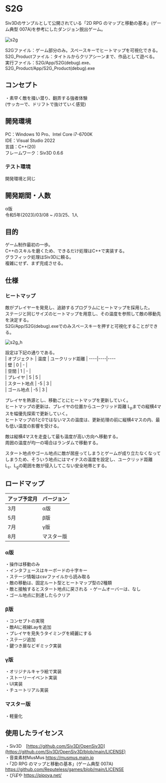 # S2G
Siv3Dのサンプルとして公開されている「2D RPG のマップと移動の基本」(ゲーム典型 007A)を参考にしたダンジョン脱出ゲーム。  

![s2g](https://user-images.githubusercontent.com/116449282/228413805-55cf21ad-ba1c-4f84-bb94-ada00d595455.gif)　　

S2Gファイル：ゲーム部分のみ。スペースキーでヒートマップを可視化できる。  
S2G_Productファイル：タイトルからクリアシーンまで、作品として遊べる。  
実行ファイル：S2G/App/S2G(debug).exe、S2G_Product/App/S2G_Product(debug).exe  

## コンセプト
・素早く敵を掻い潜り、翻弄する強者体験  
(サッカーで、ドリフトで抜けていく感覚)  

## 開発環境
PC：Windows 10 Pro、Intel Core i7-6700K  
IDE：Visual Studio 2022  
言語：C++(20)  
フレームワーク：Siv3D 0.6.6  
### テスト環境
開発環境と同じ

## 開発期間・人数
α版  
令和5年(2023)/03/08 ~ /03/25、1人  

## 目的
ゲーム制作最初の一歩。  
C++のスキルを磨くため、できるだけ処理はC++で実装する。  
グラフィック処理はSiv3Dに頼る。  
複雑にせず、まず完成させる。  

## 仕様
### ヒートマップ
敵がプレイヤーを発見し、追跡するプログラムにヒートマップを採用した。  
ステージと同じサイズのヒートマップを用意し、その温度を参照して敵の移動先を決定する。  
S2G/App/S2G(debug).exeでのみスペースキーを押すと可視化することができる。  

![s2g_h](https://user-images.githubusercontent.com/116449282/228413246-acb751ae-fb60-4bdf-b1e5-e8dcdee2d572.gif)  

設定は下記の通りである。  
| オブジェクト | 温度 | ユークリッド距離 | 
----|----|----  
| 壁 | 0 | - |  
| 空間 | 1 | - |  
| プレイヤ | 5 | 5 |  
| スタート地点 | -5 | 3 |  
| ゴール地点 | -5 | 3 |  

プレイヤを熱源とし、移動ごとにヒートマップを更新していく。  
ヒートマップの更新は、プレイヤの位置からユークリッド距離 L<sub>p</sub>までの縦横4マスを幅優先探索で更新していく。  
ヒートマップの1と0ではないマスの温度は、更新処理の前に縦横4マスの内、最も低い温度の影響を受ける。  

敵は縦横4マスを走査して最も温度が高い方向へ移動する。  
周囲の温度が均一の場合はランダムで移動する。  

スタート地点やゴール地点に敵が居座ってしまうとゲームが成り立たなくなってしまうため、そういう地点にはマイナスの温度を設定し、ユークリッド距離 L<sub>s</sub>、L<sub>g</sub>の範囲を敵が侵入してこない安全地帯とする。

## ロードマップ
| アップ予定月 | バージョン |  
----|----  
| 3月 | α版 |  
| 5月 | β版 |  
| 7月 | γ版 |  
| 8月 | マスター版 |  

### α版
・操作は移動のみ  
・インタフェースはキーボードの十字キー  
・ステージ情報はcsvファイルから読み取る  
・敵の移動は、固定ルート型とヒートマップ型の2種類  
・敵と接触するとスタート地点に戻される
・ゲームオーバーは、なし  
・ゴール地点に到達したらクリア

### β版
・コンセプトの実現  
・敵AIに視線Layを追加  
・プレイヤを見失うタイミングを綺麗にする  
・ステージ追加  
・鍵つき扉などギミック実装  

### γ版
・オリジナルキャラ絵で実装  
・ストーリーイベント実装  
・UI実装  
・チュートリアル実装  

### マスター版
・軽量化  

## 使用したライセンス
・Siv3D　[https://github.com/Siv3D/OpenSiv3D](https://github.com/Siv3D/OpenSiv3D/blob/main/LICENSE)  
・音楽素材MusMus https://musmus.main.jp  
・「2D RPG のマップと移動の基本」(ゲーム典型 007A)　https://github.com/Reputeless/games/blob/main/LICENSE  
・ぴぽや https://pipoya.net/  
